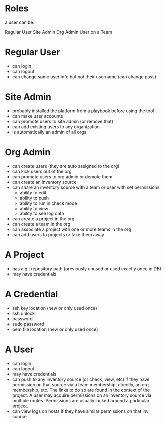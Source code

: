 Roles
=====

a user can be:

Regular User
Site Admin
Org Admin
User on a Team
  
Regular User
============

* can login
* can logout
* can change some user info but not their username (can change pass)

Site Admin
==========

* probably installed the platform from a playbook before using the tool
* can make user accounts 
* can promote users to site admin (or remove that)
* can add existing users to any organization
* is automatically an admin of all orgs
 
Org Admin
=========

* can create users (they are auto assigned to the org)
* can kick users out of the org
* can promote users to org admin or demote them
* can create an inventory source
* can share an inventory source with a team or user with set permissions
  - ability to edit
  - ability to push
  - ability to run in check mode
  - ability to view
  - ability to see log data
* can create a project in the org
* can create a team in the org
* can associate a project with one or more teams in the org
* can add users to projects or take them away

A Project
=========
* has a git repository path (previously unused or used exactly once in DB)
* may have credentials

A Credential
============
* ssh key location (new or only used once)
* ssh unlock
* password
* sudo password
* pem file location (new or only used once)

A User
======
* can login
* can logout
* may have credentials
* can push to any inventory source (or check, view, etc) if they have permission on that source via a team membership, directly, an org membership, etc.  The links to do so are found in the context of the project.  A user may acquire permissions on an inventory source via multiple routes.  Permissions are usually locked around a particular project.
* can view logs on hosts if they have similar permissions on that inv. source



